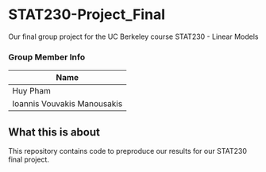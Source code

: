 # STAT230-Project_Final
Our final group project for the UC Berkeley course STAT230 - Linear Models

### Group Member Info

| Name       | 
| ----------- | 
| Huy Pham |  
| Ioannis Vouvakis Manousakis |

## What this is about

This repository contains code to preproduce our results for our STAT230 final project.
